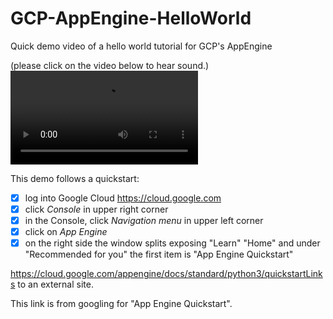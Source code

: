 # GCP-AppEngine-HelloWorld
Quick demo video of a hello world tutorial for GCP's AppEngine 

(please click on the video below to hear sound.)
![demo](https://user-images.githubusercontent.com/38410965/111926274-97acd500-8a82-11eb-8bd4-17b26185dc00.mp4)


This demo follows a quickstart:
- [x] log into Google Cloud https://cloud.google.com
- [x] click *Console* in upper right corner
- [x] in the Console, click *Navigation menu* in upper left corner
- [x] click on *App Engine*
- [x] on the right side the window splits exposing "Learn" "Home" and under "Recommended for you" the first item is "App Engine Quickstart" 

https://cloud.google.com/appengine/docs/standard/python3/quickstartLinks to an external site.

This link is from googling for "App Engine Quickstart".

